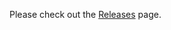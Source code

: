 Please check out the [Releases](https://github.com/taehwanno/react-outside-click-handler/releases) page.
